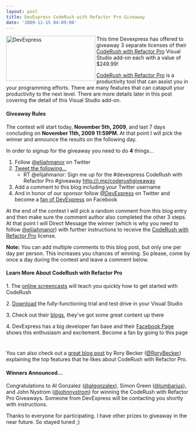 ```yaml
---
layout: post
title: DevExpress CodeRush with Refactor Pro Giveaway
date: '2009-11-15 04:09:00'
---
```


<p><a href="http://elijahmanor.com/webdevdotnet/image.axd?picture=DevExpress.jpg"><img title="DevExpress" border="0" alt="DevExpress" align="left" src="http://elijahmanor.com/webdevdotnet/image.axd?picture=DevExpress_thumb.jpg" width="244" height="123"></a>This time Devexpress has offered to giveaway 3 separate licenses of their <a href="http://www.devexpress.com/Products/Visual_Studio_Add-in/Coding_Assistance/" target="_blank">CodeRush with Refactor Pro</a> Visual Studio add-on each with a value of $249.99!</p>  <p><a href="http://www.devexpress.com/Products/Visual_Studio_Add-in/Coding_Assistance/" target="_blank">CodeRush with Refactor Pro</a> is a productivity tool that can assist you in your programming efforts. There are many features that can catapult your productivity to the next level. There are more details later in this post covering the detail of this Visual Studio add-on.</p>  <h4>Giveaway Rules</h4>  <p>The contest will start today, <strong>November 5th, 2009</strong>, and last 7 days concluding on <strong>November 11th, 2009 11:59PM. </strong>At that point I will pick the winner and announce the results on the following day.</p>  <p>In order to signup for the giveaway you need to do <strong>4</strong> things…</p>  <ol><li>Follow <a href="http://twitter.com/elijahmanor">@elijahmanor</a> on Twitter </li>    <li><a href="http://twitter.com/home?status=RT+%40elijahmanor%3A+Sign+me+up+for+the+%23devexpress+CodeRush+with+Refactor+Pro+%23giveaway+http%3A%2F%2Fj.mp%2Fcoderushgiveaway" target="_blank">Tweet the following…</a>       <ul><li>RT @elijahmanor: Sign me up for the #devexpress CodeRush with Refactor Pro #giveaway <a href="http://j.mp/coderushgiveaway">http://j.mp/coderushgiveaway</a> </li>     </ul></li>    <li>Add a comment to this blog including your Twitter username </li>    <li>And in honor of our sponsor follow <a href="http://twitter.com/devexpress" target="_blank">@DevExpress</a> on Twitter and become a <a href="http://www.facebook.com/home.php?filter=pp#/pages/DevExpress/101685002356" target="_blank">fan of DevExpress</a> on Facebook </li> </ol><p>At the end of the contest I will pick a random comment from this blog entry and then make sure the comment author also completed the other 3 steps. At that point I will Direct Message the winner (which is why you need to follow <a href="http://twitter.com/elijahmanor">@elijahmanor</a>) with further instructions to receive the <a href="http://www.devexpress.com/Products/Visual_Studio_Add-in/Coding_Assistance/" target="_blank">CodeRush with Refactor Pro</a> license.</p>  <p><strong>Note:</strong> You can add multiple comments to this blog post, but only one per day per person. This increases you chances of winning. So please, come by once a day during the contest and leave a comment below. </p>  <h4>Learn More About CodeRush with Refactor Pro</h4>  <p>1. The <a href="http://www.devexpress.com/Products/Visual_Studio_Add-in/Coding_Assistance/Training.xml">online screencasts</a> will teach you quickly how to get started with CodeRush </p>  <p>2. <a href="http://www.devexpress.com/Downloads/Visual_Studio_Add-in/">Download</a> the fully-functioning trial and test drive in your Visual Studio </p>  <p>3. Check out their <a href="http://community.devexpress.com/blogs/">blogs</a>, they've got some great content up there </p>  <p>4. DevExpress has a big developer fan base and their <a href="http://www.facebook.com/pages/DevExpress/101685002356">Facebook Page</a> shows this enthusiasm and excitement. Become a fan by going to this page </p>  <p></p>  <h1></h1>  <p>You can also check out a <a href="http://rorybecker.blogspot.com/2009/07/coderush-vs-coderush-xpress.html" target="_blank">great blog post</a> by Rory Becker (<a href="http://www.twitter.com/RoryBecker/" target="_blank">@RoryBecker</a>) explaining the top features that he likes about CodeRush with Refactor Pro.</p>  <h4>Winners Announced…</h4>  <p>Congratulations to Al Gonzalez (<a href="http://twitter.com/algonzalez" target="_blank">@algonzalex</a>), Simon Green (<a href="http://twitter.com/lumbarius" target="_blank">@lumbarius</a>), and John Nystrom (<a href="http://twitter.com/johnnystrom" target="_blank">@johnnystrom</a>) for winning the CodeRush with Refactor Pro Giveaways. Someone from DevExpress will be contacting you shortly with instructions. </p>  <p>Thanks to everyone for participating. I have other prizes to giveaway in the near future. So stayed tuned ;)</p>